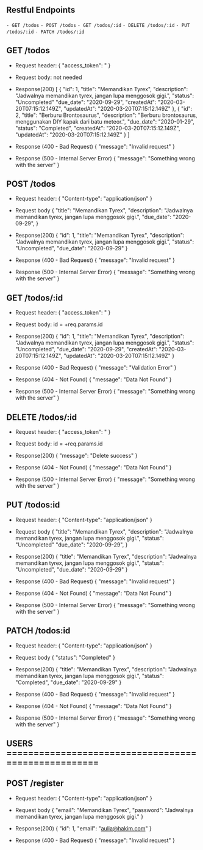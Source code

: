 ## Restful Endpoints
` - GET /todos `
` - POST /todos `
` - GET /todos/:id `
` - DELETE /todos/:id `
` - PUT /todos/:id `
` - PATCH /todos/:id `


## GET /todos
- Request header:
{
    "access_token": "<your access token>
}

- Request body:
not needed

- Response(200)
[
    {
        "id": 1,
        "title": "Memandikan Tyrex",
        "description": "Jadwalnya memandikan tyrex, jangan lupa menggosok gigi.",
        "status": "Uncompleted"
        "due_date": "2020-09-29",
        "createdAt": "2020-03-20T07:15:12.149Z",
        "updatedAt": "2020-03-20T07:15:12.149Z"
    },
    {
        "id": 2,
        "title": "Berburu Brontosaurus",
        "description": "Berburu brontosaurus, menggunakan DIY kapak dari batu meteor.",
        "due_date": "2020-01-29",
        "status": "Completed",
        "createdAt": "2020-03-20T07:15:12.149Z",
        "updatedAt": "2020-03-20T07:15:12.149Z"
    }
]
- Response (400 - Bad Request)
{
  "message": "Invalid request"
}
- Response (500 - Internal Server Error)
{
  "message": "Something wrong with the server"
}

## POST /todos
- Request header:
{
    "Content-type": "application/json"
}

- Request body
    {
        "title": "Memandikan Tyrex",
        "description": "Jadwalnya memandikan tyrex, jangan lupa menggosok gigi.",
        "due_date": "2020-09-29",
    }

- Response(200)
    {
        "id": 1,
        "title": "Memandikan Tyrex",
        "description": "Jadwalnya memandikan tyrex, jangan lupa menggosok gigi.",
        "status": "Uncompleted",
        "due_date": "2020-09-29"
    }
- Response (400 - Bad Request)
{
  "message": "Invalid request"
}
- Response (500 - Internal Server Error)
{
  "message": "Something wrong with the server"
}


## GET /todos/:id
- Request header:
{
    "access_token": "<your access token>
}

- Request body:
id = +req.params.id

- Response(200)
{
    "id": 1,
    "title": "Memandikan Tyrex",
    "description": "Jadwalnya memandikan tyrex, jangan lupa menggosok gigi.",
    "status": "Uncompleted",
    "due_date": "2020-09-29",
    "createdAt": "2020-03-20T07:15:12.149Z",
    "updatedAt": "2020-03-20T07:15:12.149Z"
}

- Response (400 - Bad Request)
{
  "message": "Validation Error"
}

- Response (404 - Not Found)
{
  "message": "Data Not Found"
}
- Response (500 - Internal Server Error)
{
  "message": "Something wrong with the server"
}

## DELETE /todos/:id
- Request header:
{
    "access_token": "<your access token>
}

- Request body:
id = +req.params.id

- Response(200)
{ 
    "message": "Delete success"
}

- Response (404 - Not Found)
{
  "message": "Data Not Found"
}

- Response (500 - Internal Server Error)
{
  "message": "Something wrong with the server"
}


## PUT /todos:id
- Request header:
{
    "Content-type": "application/json"
}

- Request body
    {
        "title": "Memandikan Tyrex",
        "description": "Jadwalnya memandikan tyrex, jangan lupa menggosok gigi.",
        "status": "Uncompleted"
        "due_date": "2020-09-29",
    }

- Response(200)
    {
        "title": "Memandikan Tyrex",
        "description": "Jadwalnya memandikan tyrex, jangan lupa menggosok gigi.",
        "status": "Uncompleted",
        "due_date": "2020-09-29"
    }
- Response (400 - Bad Request)
{
  "message": "Invalid request"
}

- Response (404 - Not Found)
{
  "message": "Data Not Found"
}

- Response (500 - Internal Server Error)
{
  "message": "Something wrong with the server"
}


## PATCH /todos:id
- Request header:
{
    "Content-type": "application/json"
}

- Request body
    {
        "status": "Completed"
    }

- Response(200)
    {
        "title": "Memandikan Tyrex",
        "description": "Jadwalnya memandikan tyrex, jangan lupa menggosok gigi.",
        "status": "Completed",
        "due_date": "2020-09-29"
    }
- Response (400 - Bad Request)
{
  "message": "Invalid request"
}

- Response (404 - Not Found)
{
  "message": "Data Not Found"
}

- Response (500 - Internal Server Error)
{
  "message": "Something wrong with the server"
}



## USERS ====================================================

## POST /register
- Request header:
{
    "Content-type": "application/json"
}

- Request body
    {
        "email": "Memandikan Tyrex",
        "password": "Jadwalnya memandikan tyrex, jangan lupa menggosok gigi."
    }

- Response(200)
    {
        "id": 1,
        "email": "aulia@hakim.com"
    }

- Response (400 - Bad Request)
{
  "message": "Invalid request"
}




